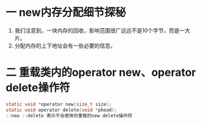 # 一 new内存分配细节探秘
1. 我们注意到，一块内存的回收，影响范围很广远远不是10个字节，而是一大片。
2. 分配内存的上下地址会有一些必要的信息。

# 二 重载类内的operator new、operator delete操作符
```c
static void *operator new(size_t size);
static void operator delete(void *phead);
::new ::delete 表示不会使用你重载的new delete操作符
```
